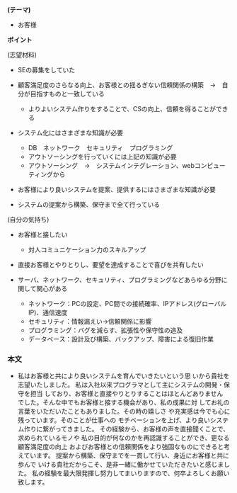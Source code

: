**(テーマ)**

* お客様

**ポイント**

(志望材料)

* SEの募集をしていた
* 顧客満足度のさらなる向上、お客様との揺るぎない信頼関係の構築　→　自分が目指すものと一致している
  * よりよいシステム作りをすることで、CSの向上、信頼を得ることができる

* システム化にはさまざまな知識が必要
  * DB　ネットワーク　セキュリティ　プログラミング
  * アウトソーシングを行っていくには上記の知識が必要
  * アウトソーシング　→　システムインテグレーション、webコンピューティングから

* お客様により良いシステムを提案、提供するにはさまざまな知識が必要

* システムの提案から構築、保守まで全て行っている

(自分の気持ち)

* お客様と接したい
  * 対人コミュニケーション力のスキルアップ

* 直接お客様とやりとりし、要望を達成することで喜びを共有したい
* サーバ、ネットワーク、セキュリティ、プログラミングなどあらゆる分野に関して関心がある
  * ネットワーク：PCの設定、PC間での接続確率、IPアドレス(グローバルIP)、通信速度
  * セキュリティ：情報漏えい→信頼関係に影響
  * プログラミング：バグを減らす、拡張性や保守性の追及
  * データベース：設計及び構築、バックアップ、障害による復旧作業  
  
### 本文

*  私はお客様と共により良いシステムを育んでいきたいという思
いから貴社を志望いたしました。
 私は入社以来プログラマとして主にシステムの開発・保守を担当
しており、お客様と直接やりとりすることはほとんどありません
でした。そんな中でもお客様と接する機会があり、私の成果に対
してお礼の言葉をいただいたこともありました。その時の嬉しさ
や充実感は今でも心に残っています。そのことが仕事への
モチベーションを上げ、より良いシステム作りに繋がってきました。
 その経験から、お客様の声を直接聞くことで、求められているモノや
私の目的が何なのかを再認識することができ、更なる顧客満足度の向上
およびお客様との信頼関係をより強固なものにできると考えています。
 提案から構築、保守までを一貫して行い、身近にお客様と共に歩んで
いける貴社だからこそ、是非一緒に働かせていただきたいと感じました。
私の経験を最大限発揮し努力してまいりますので、何卒よろしくお願い致します。
